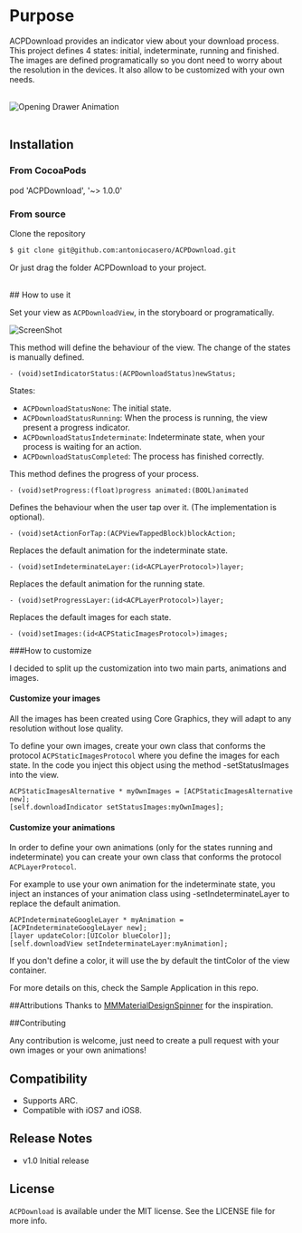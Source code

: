 # Purpose

ACPDownload provides an indicator view about your download process. This project defines 4 states: initial, indeterminate, running and finished. The images are defined programatically so you dont need to worry about the resolution in the devices. It also allow to be customized with your own needs.
</br></br>

![Opening Drawer Animation](http://antoniocasero.github.io/ACPDownload/screenshots/acpdownload-gif.gif "Sample Project")
</br>
</br>
## Installation

### From CocoaPods

pod 'ACPDownload', '~> 1.0.0'

### From source

Clone the repository

```bash
$ git clone git@github.com:antoniocasero/ACPDownload.git
```

Or just drag the folder ACPDownload to your project.

</br>
## How to use it

Set your view as `ACPDownloadView`, in the storyboard or programatically.

![ScreenShot](http://antoniocasero.github.io/ACPDownload/screenshots/acpdownload-screenshot-2.png)

This method will define the behaviour of the view. The change of the states is manually defined.

```- (void)setIndicatorStatus:(ACPDownloadStatus)newStatus;```

States:

* `ACPDownloadStatusNone`: The initial state. 
* `ACPDownloadStatusRunning`: When the process is running, the view present a progress indicator.
* `ACPDownloadStatusIndeterminate`: Indeterminate state, when your process is waiting for an action.
* `ACPDownloadStatusCompleted`: The process has finished correctly. 


This method defines the progress of your process.

```- (void)setProgress:(float)progress animated:(BOOL)animated ```

Defines the behaviour when the user tap over it. (The implementation is optional).

```- (void)setActionForTap:(ACPViewTappedBlock)blockAction;```

Replaces the default animation for the indeterminate state.

```- (void)setIndeterminateLayer:(id<ACPLayerProtocol>)layer;```

Replaces the default animation for the running state.

```- (void)setProgressLayer:(id<ACPLayerProtocol>)layer;```

Replaces the default images for each state.

```- (void)setImages:(id<ACPStaticImagesProtocol>)images;```

###How to customize

I decided to split up the customization into two main parts, animations and images.

#### Customize your images

All the images has been created using Core Graphics, they will adapt to any resolution without lose quality. 

To define your own images, create your own class that conforms the protocol `ACPStaticImagesProtocol` where you define the images for each state.
In the code you inject this object using the method -setStatusImages into the view.

```
ACPStaticImagesAlternative * myOwnImages = [ACPStaticImagesAlternative new];
[self.downloadIndicator setStatusImages:myOwnImages];
```

#### Customize your animations

In order to define your own animations (only for the states running and indeterminate) you can create your own class that conforms the protocol `ACPLayerProtocol`. 
</br>

For example to use your own animation for the indeterminate state, you inject an instances of your animation class using -setIndeterminateLayer to replace the default animation. 

```
ACPIndeterminateGoogleLayer * myAnimation = [ACPIndeterminateGoogleLayer new];
[layer updateColor:[UIColor blueColor]]; 
[self.downloadView setIndeterminateLayer:myAnimation];
```
If you don't define a color, it will use the by default the tintColor of the view container.

For more details on this, check the Sample Application in this repo.

##Attributions
Thanks to <a href="https://github.com/misterwell/MMMaterialDesignSpinner">
MMMaterialDesignSpinner</a>  for the inspiration.

##Contributing

Any contribution is welcome, just need to create a pull request with your own images or your own animations!


## Compatibility

- Supports ARC. 
- Compatible with iOS7 and iOS8.

## Release Notes

- v1.0 Initial release

## License

`ACPDownload` is available under the MIT license. See the LICENSE file for more info.

